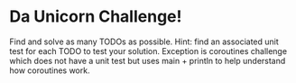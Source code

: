 # Da Unicorn Challenge!
Find and solve as many TODOs as possible. Hint: find an associated unit test for each TODO to test your solution. 
Exception is coroutines challenge which does not have a unit test but uses main + println to help understand how coroutines work.